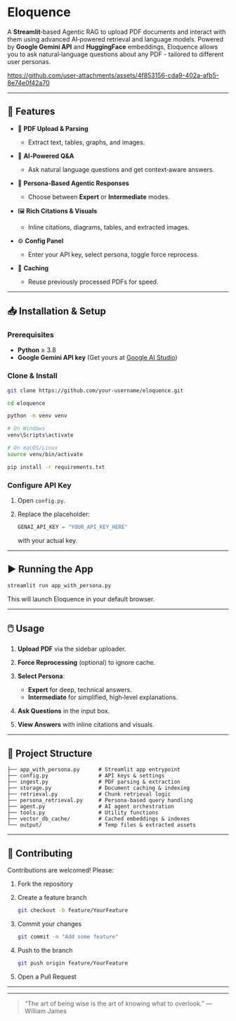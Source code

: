 # Eloquence

A **Streamlit**‑based Agentic RAG to upload PDF documents and interact with them using advanced AI‑powered retrieval and language models. Powered by **Google Gemini API** and **HuggingFace** embeddings, Eloquence allows you to ask natural‑language questions about any PDF - tailored to different user personas.


https://github.com/user-attachments/assets/4f853156-cda9-402a-afb5-8e74e0f42a70




---

## 🚀 Features

* 📄 **PDF Upload & Parsing**

  * Extract text, tables, graphs, and images.
* 🤖 **AI‑Powered Q\&A**

  * Ask natural language questions and get context‑aware answers.
* 👥 **Persona‑Based Agentic Responses**

  * Choose between **Expert** or **Intermediate** modes.
* 🖼️ **Rich Citations & Visuals**

  * Inline citations, diagrams, tables, and extracted images.
* ⚙️ **Config Panel**

  * Enter your API key, select persona, toggle force reprocess.
* 💾 **Caching**

  * Reuse previously processed PDFs for speed.

---

## 📥 Installation & Setup

### Prerequisites

* **Python** ≥ 3.8
* **Google Gemini API key** (Get yours at [Google AI Studio](https://ai.google.dev/aistudio))

### Clone & Install

```bash
git clone https://github.com/your-username/eloquence.git
```

```bash
cd eloquence
```

```bash
python -m venv venv
```

```bash
# On Windows
venv\Scripts\activate
```

```bash
# On macOS/Linux
source venv/bin/activate
```

```bash
pip install -r requirements.txt
```

### Configure API Key

1. Open `config.py`.
2. Replace the placeholder:

   ```python
   GENAI_API_KEY = "YOUR_API_KEY_HERE"
   ```

   with your actual key.

---

## ▶️ Running the App

```bash
streamlit run app_with_persona.py
```

This will launch Eloquence in your default browser.

---

## 🖱️ Usage

1. **Upload PDF** via the sidebar uploader.
2. **Force Reprocessing** (optional) to ignore cache.
3. **Select Persona**:

   * **Expert** for deep, technical answers.
   * **Intermediate** for simplified, high‑level explanations.
4. **Ask Questions** in the input box.
5. **View Answers** with inline citations and visuals.

---

## 📂 Project Structure

```
├── app_with_persona.py      # Streamlit app entrypoint
├── config.py                # API keys & settings
├── ingest.py                # PDF parsing & extraction
├── storage.py               # Document caching & indexing
├── retrieval.py             # Chunk retrieval logic
├── persona_retrieval.py     # Persona‑based query handling
├── agent.py                 # AI agent orchestration
├── tools.py                 # Utility functions
├── vector_db_cache/         # Cached embeddings & indexes
└── output/                  # Temp files & extracted assets
```

---

## 🤝 Contributing

Contributions are welcomed! Please:

1. Fork the repository
2. Create a feature branch

   ```bash
   git checkout -b feature/YourFeature
   ```
3. Commit your changes

   ```bash
   git commit -m "Add some feature"
   ```
4. Push to the branch

   ```bash
   git push origin feature/YourFeature
   ```
5. Open a Pull Request

---

---

> “The art of being wise is the art of knowing what to overlook.”
> ― William James
